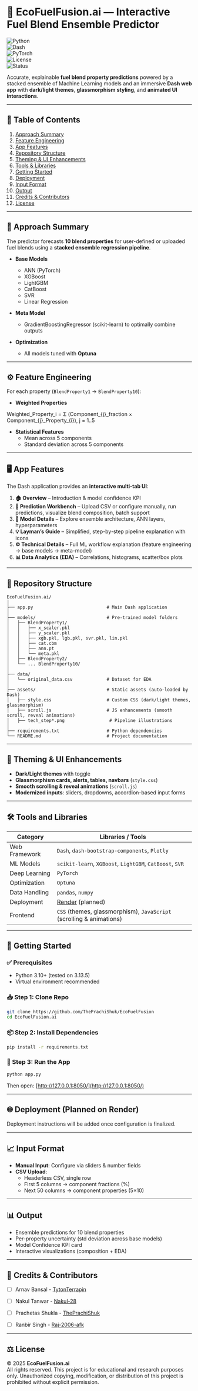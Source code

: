 # 🚀 EcoFuelFusion.ai — Interactive Fuel Blend Ensemble Predictor  

![Python](https://img.shields.io/badge/Python-3.10+-blue.svg)  
![Dash](https://img.shields.io/badge/Dash-Framework-0098ff.svg)  
![PyTorch](https://img.shields.io/badge/PyTorch-ML-orange.svg)  
![License](https://img.shields.io/badge/License-Research%20Use-lightgrey.svg)  
![Status](https://img.shields.io/badge/Status-Active-success.svg)  

Accurate, explainable **fuel blend property predictions** powered by a stacked ensemble of Machine Learning models and an immersive **Dash web app** with **dark/light themes**, **glassmorphism styling**, and **animated UI interactions**.  

---

## 📑 Table of Contents
1. [Approach Summary](#-approach-summary)  
2. [Feature Engineering](#-feature-engineering)  
3. [App Features](#-app-features)  
4. [Repository Structure](#-repository-structure)  
5. [Theming & UI Enhancements](#-theming--ui-enhancements)  
6. [Tools & Libraries](#-tools-and-libraries)  
7. [Getting Started](#-getting-started)  
8. [Deployment](#-deployment-planned-on-render)  
9. [Input Format](#-input-format)  
10. [Output](#-output)  
11. [Credits & Contributors](#-credits--contributors)  
12. [License](#-license)  

---

## 🧠 Approach Summary  

The predictor forecasts **10 blend properties** for user-defined or uploaded fuel blends using a **stacked ensemble regression pipeline**.  

- **Base Models**  
  - ANN (PyTorch)  
  - XGBoost  
  - LightGBM  
  - CatBoost  
  - SVR  
  - Linear Regression  

- **Meta Model**  
  - GradientBoostingRegressor (scikit-learn) to optimally combine outputs  

- **Optimization**  
  - All models tuned with **Optuna**  

---

## ⚙️ Feature Engineering  

For each property (`BlendProperty1` → `BlendProperty10`):  

- **Weighted Properties**  

Weighted\_Property\_i = Σ (Component\_{j}\_fraction × Component\_{j}\_Property\_{i}), j = 1..5


- **Statistical Features**  
  - Mean across 5 components  
  - Standard deviation across 5 components  

---

## 🖥️ App Features  

The Dash application provides an **interactive multi-tab UI**:  

1. **🏠 Overview** – Introduction & model confidence KPI  
2. **🔧 Prediction Workbench** – Upload CSV or configure manually, run predictions, visualize blend composition, batch support  
3. **🔬 Model Details** – Explore ensemble architecture, ANN layers, hyperparameters  
4. **💡 Layman’s Guide** – Simplified, step-by-step pipeline explanation with icons  
5. **⚙️ Technical Details** – Full ML workflow explanation (feature engineering → base models → meta-model)  
6. **📊 Data Analytics (EDA)** – Correlations, histograms, scatter/box plots  

---

## 📁 Repository Structure  

```
EcoFuelFusion.ai/
│
├── app.py                            # Main Dash application
│
├── models/                           # Pre-trained model folders
│   ├── BlendProperty1/
│   │   ├── x_scaler.pkl
│   │   ├── y_scaler.pkl
│   │   ├── xgb.pkl, lgb.pkl, svr.pkl, lin.pkl
│   │   ├── cat.cbm
│   │   ├── ann.pt
│   │   └── meta.pkl
│   ├── BlendProperty2/
│   └── ... BlendProperty10/
│
├── data/
│   └── original_data.csv             # Dataset for EDA
│
├── assets/                           # Static assets (auto-loaded by Dash)
│   ├── style.css                     # Custom CSS (dark/light themes, glassmorphism)
│   ├── scroll.js                     # JS enhancements (smooth scroll, reveal animations)
│   ├── tech_step*.png                 # Pipeline illustrations
│
├── requirements.txt                  # Python dependencies
└── README.md                         # Project documentation
```

---

## 🎨 Theming & UI Enhancements  

- **Dark/Light themes** with toggle  
- **Glassmorphism cards, alerts, tables, navbars** (`style.css`)  
- **Smooth scrolling & reveal animations** (`scroll.js`)  
- **Modernized inputs**: sliders, dropdowns, accordion-based input forms  

---

## 🛠️ Tools and Libraries  

| Category      | Libraries / Tools                                                              |
| ------------- | ------------------------------------------------------------------------------ |
| Web Framework | `Dash`, `dash-bootstrap-components`, `Plotly`                                  |
| ML Models     | `scikit-learn`, `XGBoost`, `LightGBM`, `CatBoost`, `SVR`                       |
| Deep Learning | `PyTorch`                                                                      |
| Optimization  | `Optuna`                                                                       |
| Data Handling | `pandas`, `numpy`                                                              |
| Deployment    | [Render](https://render.com/) (planned)                                        |
| Frontend      | `CSS` (themes, glassmorphism), `JavaScript` (scrolling & animations)           |

---

## 🚀 Getting Started  

### ✅ Prerequisites  
- Python 3.10+ (tested on 3.13.5)  
- Virtual environment recommended  

### 📥 Step 1: Clone Repo  
```bash
git clone https://github.com/ThePrachiShuk/EcoFuelFusion
cd EcoFuelFusion.ai
```

### 📦 Step 2: Install Dependencies  
```bash
pip install -r requirements.txt
```

### 🏃 Step 3: Run the App  
```bash
python app.py
```
Then open: [http://127.0.0.1:8050/](http://127.0.0.1:8050/)  

---

## 🌐 Deployment (Planned on Render)  
Deployment instructions will be added once configuration is finalized.  

---

## 📈 Input Format  

- **Manual Input**: Configure via sliders & number fields  
- **CSV Upload**:  
  - Headerless CSV, single row  
  - First 5 columns → component fractions (%)  
  - Next 50 columns → component properties (5×10)  

---

## 📊 Output  

- Ensemble predictions for 10 blend properties  
- Per-property uncertainty (std deviation across base models)  
- Model Confidence KPI card  
- Interactive visualizations (composition + EDA)  

---

## 🤝 Credits & Contributors  

- [ ] Arnav Bansal - [TytonTerrapin](https://github.com/TytonTerrapin)
- [ ] Nakul Tanwar - [Nakul-28](https://github.com/Nakul-28)   
- [ ] Prachetas Shukla - [ThePrachiShuk](https://github.com/ThePrachiShuk)
- [ ] Ranbir Singh - [Raj-2006-afk](https://github.com/Raj-2006-afk)     



---

## ⚖️ License  

© 2025 **EcoFuelFusion.ai**<br>
All rights reserved. This project is for educational and research purposes only.
Unauthorized copying, modification, or distribution of this project is prohibited without explicit permission.
